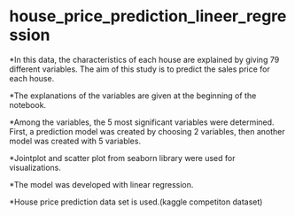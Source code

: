 # house_price_prediction_lineer_regression

*In this data, the characteristics of each house are explained by giving 79 different variables. The aim of this study is to predict the sales price for each house. 

*The explanations of the variables are given at the beginning of the notebook.

*Among the variables, the 5 most significant variables were determined. First, a prediction model was created by choosing 2 variables, then another model was created with 5 variables.

*Jointplot and scatter plot from seaborn library were used for visualizations.

*The model was developed with linear regression.

*House price prediction data set is used.(kaggle competiton dataset)
